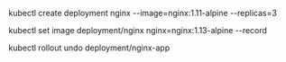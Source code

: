 kubectl create  deployment nginx --image=nginx:1.11-alpine --replicas=3 

kubectl set image deployment/nginx nginx=nginx:1.13-alpine --record

kubectl rollout undo deployment/nginx-app

